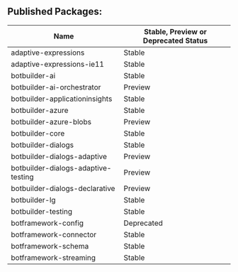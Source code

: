 ## Published Packages:

|Name|Stable, Preview or Deprecated Status|
|----|------------------------------------|
|adaptive-expressions|Stable|
|adaptive-expressions-ie11|Stable|
|botbuilder-ai|Stable|
|botbuilder-ai-orchestrator|Preview|
|botbuilder-applicationinsights|Stable|
|botbuilder-azure|Stable|
|botbuilder-azure-blobs|Preview|
|botbuilder-core|Stable|
|botbuilder-dialogs|Stable|
|botbuilder-dialogs-adaptive|Preview|
|botbuilder-dialogs-adaptive-testing|Preview|
|botbuilder-dialogs-declarative|Preview|
|botbuilder-lg|Stable|
|botbuilder-testing|Stable|
|botframework-config|Deprecated|
|botframework-connector|Stable|
|botframework-schema|Stable|
|botframework-streaming|Stable|
